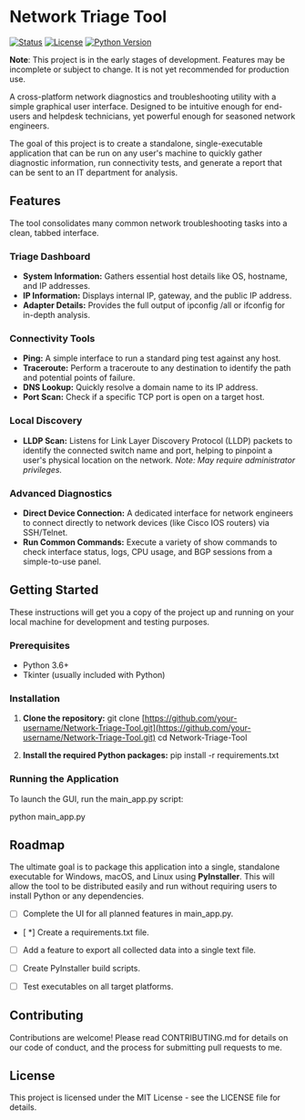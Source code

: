 # Network Triage Tool

[![Status](https://img.shields.io/badge/status-work%20in%20progress-yellow)](https://github.com/knowoneactual/Network-Triage-Tool)
[![License](https://img.shields.io/badge/License-MIT-blue.svg)](https://opensource.org/licenses/MIT)
[![Python Version](https://img.shields.io/badge/python-3.6+-blue.svg)](https://www.python.org/downloads/)

**Note**: This project is in the early stages of development. Features may be incomplete or subject to change. It is not yet recommended for production use.



A cross-platform network diagnostics and troubleshooting utility with a simple graphical user interface. Designed to be intuitive enough for end-users and helpdesk technicians, yet powerful enough for seasoned network engineers.

The goal of this project is to create a standalone, single-executable application that can be run on any user's machine to quickly gather diagnostic information, run connectivity tests, and generate a report that can be sent to an IT department for analysis.


## Features

The tool consolidates many common network troubleshooting tasks into a clean, tabbed interface.


### Triage Dashboard



* **System Information:** Gathers essential host details like OS, hostname, and IP addresses.
* **IP Information:** Displays internal IP, gateway, and the public IP address.
* **Adapter Details:** Provides the full output of ipconfig /all or ifconfig for in-depth analysis.


### Connectivity Tools



* **Ping:** A simple interface to run a standard ping test against any host.
* **Traceroute:** Perform a traceroute to any destination to identify the path and potential points of failure.
* **DNS Lookup:** Quickly resolve a domain name to its IP address.
* **Port Scan:** Check if a specific TCP port is open on a target host.


### Local Discovery



* **LLDP Scan:** Listens for Link Layer Discovery Protocol (LLDP) packets to identify the connected switch name and port, helping to pinpoint a user's physical location on the network. *Note: May require administrator privileges.*


### Advanced Diagnostics



* **Direct Device Connection:** A dedicated interface for network engineers to connect directly to network devices (like Cisco IOS routers) via SSH/Telnet.
* **Run Common Commands:** Execute a variety of show commands to check interface status, logs, CPU usage, and BGP sessions from a simple-to-use panel.


## Getting Started

These instructions will get you a copy of the project up and running on your local machine for development and testing purposes.


### Prerequisites



* Python 3.6+
* Tkinter (usually included with Python)


### Installation



1. **Clone the repository:** 
git clone [https://github.com/your-username/Network-Triage-Tool.git](https://github.com/your-username/Network-Triage-Tool.git) 
cd Network-Triage-Tool 

2. **Install the required Python packages:** 
pip install -r requirements.txt 
 

### Running the Application

To launch the GUI, run the main_app.py script:

python main_app.py 



## Roadmap

The ultimate goal is to package this application into a single, standalone executable for Windows, macOS, and Linux using **PyInstaller**. This will allow the tool to be distributed easily and run without requiring users to install Python or any dependencies.



* [ ] Complete the UI for all planned features in main_app.py.
* [ *] Create a requirements.txt file.
* [ ] Add a feature to export all collected data into a single text file.
* [ ] Create PyInstaller build scripts.
* [ ] Test executables on all target platforms.


## Contributing

Contributions are welcome! Please read CONTRIBUTING.md for details on our code of conduct, and the process for submitting pull requests to me.


## License

This project is licensed under the MIT License - see the LICENSE file for details.
